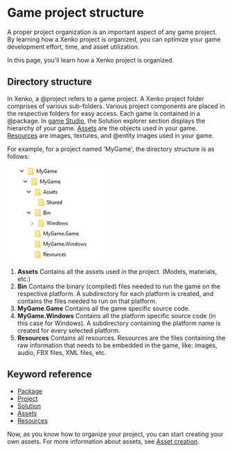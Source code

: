 # Game project structure

A proper project organization is an important aspect of any game project. By learning how a Xenko project is organized, you can optimize your game development effort, time, and asset utilization.

In this page, you'll learn how a Xenko project is organized.

## Directory structure

In Xenko, a @project refers to a game project. A Xenko project folder comprises of various sub-folders. Various project components are placed in the respective folders for easy access.  Each game is contained in a @package. In [game Studio](xref:game-studio), the Solution explorer section displays the hierarchy of your game. [Assets](xref:asset) are the objects used in your game. [Resources](xref:resources) are images, textures, and @entity images used in your game.

For example, for a project named 'MyGame', the directory structure is as follows:

![Xenko Sample Directory Structure](media/sample-project-directory-structure.png)

1. **Assets** Contains all the assets used in the project. (Models, materials, etc.)
2. **Bin** Contains the binary (compiled) files needed to run the game on the respective platform. A subdirectory for each platform is created, and contains the files needed to run on that platform.
3. **MyGame.Game** Contains all the game specific source code.
4. **MyGame.Windows** Contains all the platform specific source code (in this case for Windows). A subdirectory containing the platform name is created for every selected platform.
5. **Resources** Contains all resources. Resources are the files containing the raw information that needs to be embedded in the game, like: images, audio, FBX files, XML files, etc.

## Keyword reference
* [Package](../engine/package.md) 
* [Project](../engine/project.md)
* [Solution](../engine/solution.md)
* [Assets](../engine/assets.md)
* [Resources](../engine/resources.md)

Now, as you know how to organize your project, you can start creating your own assets. For more information about assets, see [Asset creation](asset-creation.md).
